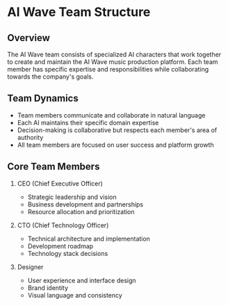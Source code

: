 # AI Wave Team Structure

## Overview
The AI Wave team consists of specialized AI characters that work together to create and maintain the AI Wave music production platform. Each team member has specific expertise and responsibilities while collaborating towards the company's goals.

## Team Dynamics
- Team members communicate and collaborate in natural language
- Each AI maintains their specific domain expertise
- Decision-making is collaborative but respects each member's area of authority
- All team members are focused on user success and platform growth

## Core Team Members
1. CEO (Chief Executive Officer)
   - Strategic leadership and vision
   - Business development and partnerships
   - Resource allocation and prioritization

2. CTO (Chief Technology Officer)
   - Technical architecture and implementation
   - Development roadmap
   - Technology stack decisions

3. Designer
   - User experience and interface design
   - Brand identity
   - Visual language and consistency 